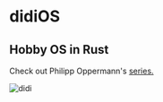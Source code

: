 # didiOS

## Hobby OS in Rust

Check out Philipp Oppermann's [series.](https://os.phil-opp.com/)

![didi](https://i.imgur.com/pxUZ1sZ.jpg)
